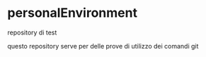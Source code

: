# personalEnvironment
repository di test

questo repository serve per delle prove di utilizzo dei comandi git
